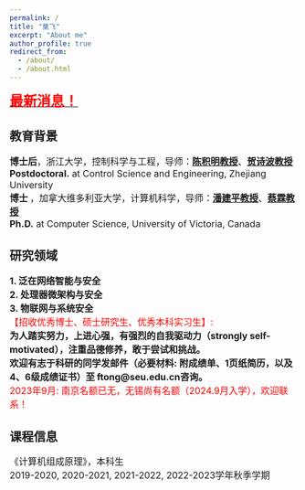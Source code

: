 ```yaml
---
permalink: /
title: "童飞"
excerpt: "About me"
author_profile: true
redirect_from: 
  - /about/
  - /about.html
---
```


<a href="https://fei-tong.github.io/profile/News/"><font size="5"><font color="red"><b>最新消息！</b></font></font></a>

## 教育背景
<font size="3">

<b>博士后</b>，浙江大学，控制科学与工程，导师：<a href="https://person.zju.edu.cn/jmchen" target="_blank"><b>陈积明教授</b></a>、<a href="https://mypage.zju.edu.cn/shibohe" target="_blank"><b>贺诗波教授</b></a><br>
<b>Postdoctoral.</b> at Control Science and Engineering, Zhejiang University<br>
<b>博士 </b>，加拿大维多利亚大学，计算机科学，导师：<a href="https://webhome.cs.uvic.ca/~pan/" target="_blank"><b>潘建平教授</b></a>、<a href="https://www.ece.uvic.ca/~cai/" target="_blank"><b>蔡霖教授</b></a><br>
<b>Ph.D.</b> at Computer Science, University of Victoria, Canada
</font>

## 研究领域
<font size="3">
<b>1.  泛在网络智能与安全</b><br>
<b>2.  处理器微架构与安全</b><br>
<b>3.  物联网与系统安全</b><br>
<font color="red">【招收优秀博士、硕士研究生、优秀本科实习生】:</font><br>
<b>为人踏实努力，上进心强，有强烈的自我驱动力（strongly self-motivated），注重品德修养，敢于尝试和挑战。</b><br>
<b>欢迎有志于科研的同学发邮件（必要材料: 附成绩单、1页纸简历，以及4、6级成绩证书）至 ftong@seu.edu.cn咨询。</b><br>
<font color="red">2023年9月: 南京名额已无，无锡尚有名额（2024.9月入学），欢迎联系！</font>
</font>

## 课程信息

<font size="3">
《计算机组成原理》，本科生<br>
2019-2020, 2020-2021, 2021-2022, 2022-2023学年秋季学期<br>
</font>



<!-- ---
permalink: /
title: "Zhe Zhou"
excerpt: "About me"
author_profile: true
redirect_from: 
  - /about/
  - /about.html
---

<b>客座学生 (2023.2 - 至今)</b>，中国科学院计算技术研究所，处理器芯片全国重点实验室<br>
Guest Student at <b>State Key Laboratory of Processors</b>, <b>ICT</b><br>
Supervisor: <b>Hang Lu</b><br>
<b>博士研究生 (2021.9 - 至今)</b>，东南大学，网络空间安全<br>
Ph.D. at <b>School of Cyber Science and Engineering</b>, Southeast University <b>(SEU)</b><br>
Supervisor: [<b>Fei Tong</b>](https://cyber.seu.edu.cn/_s303/tf4/list.psp)<br>
<b>本科 (2017.9 - 2021.6)</b>，南京邮电大学，信息科技英才班<br>
B.E. at <b>Bell Honors School</b>, Nanjing University of Posts and Telecommunications <b>(NJUPT)</b>

**感兴趣的方向：处理器微架构安全~~民科~~，隐私计算加速器，AI加速器/处理器** -->

